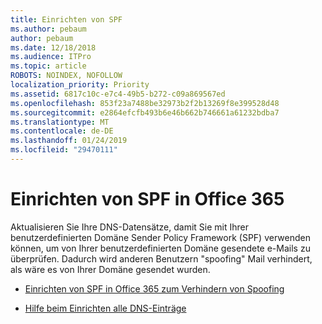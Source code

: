 ```yaml
---
title: Einrichten von SPF
ms.author: pebaum
author: pebaum
ms.date: 12/18/2018
ms.audience: ITPro
ms.topic: article
ROBOTS: NOINDEX, NOFOLLOW
localization_priority: Priority
ms.assetid: 6817c10c-e7c4-49b5-b272-c09a869567ed
ms.openlocfilehash: 853f23a7488be32973b2f2b13269f8e399528d48
ms.sourcegitcommit: e2864efcfb493b6e46b662b746661a61232bdba7
ms.translationtype: MT
ms.contentlocale: de-DE
ms.lasthandoff: 01/24/2019
ms.locfileid: "29470111"
---
```

# <a name="set-up-spf-in-office-365"></a>Einrichten von SPF in Office 365

Aktualisieren Sie Ihre DNS-Datensätze, damit Sie mit Ihrer benutzerdefinierten Domäne Sender Policy Framework (SPF) verwenden können, um von Ihrer benutzerdefinierten Domäne gesendete e-Mails zu überprüfen. Dadurch wird anderen Benutzern "spoofing" Mail verhindert, als wäre es von Ihrer Domäne gesendet wurden.
  
- [Einrichten von SPF in Office 365 zum Verhindern von Spoofing](https://docs.microsoft.com/en-us/office365/SecurityCompliance/set-up-spf-in-office-365-to-help-prevent-spoofing)
    
- [Hilfe beim Einrichten alle DNS-Einträge](https://docs.microsoft.com/en-us/office365/admin/get-help-with-domains/create-dns-records-at-any-dns-hosting-provider)
    

